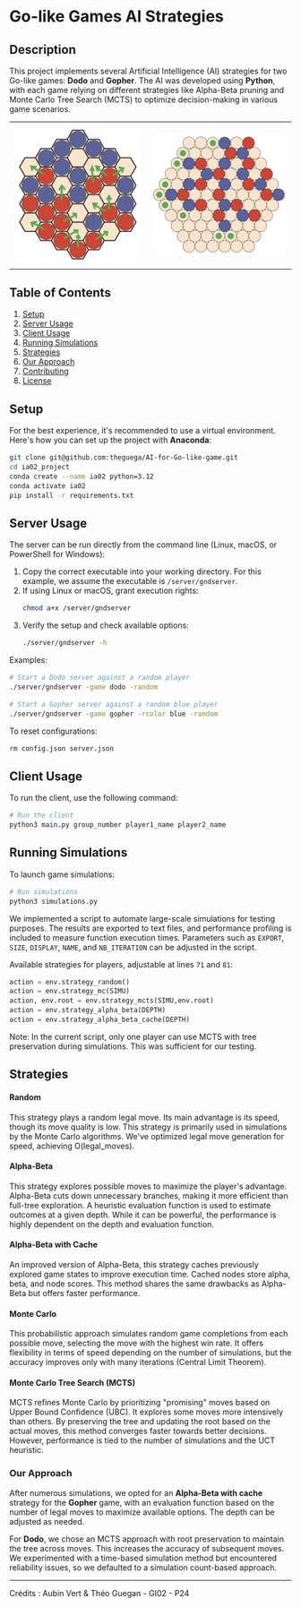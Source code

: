 # **Go-like Games AI Strategies**

## **Description**
This project implements several Artificial Intelligence (AI) strategies for two Go-like games: **Dodo** and **Gopher**. The AI was developed using **Python**, with each game relying on different strategies like Alpha-Beta pruning and Monte Carlo Tree Search (MCTS) to optimize decision-making in various game scenarios.

<div id="image-table">
    <table>
	    <tr>
    	    <td style="padding:10px">
        	    <img src="doc/dodo.jpg" width="100%"/>
      	    </td>
            <td style="padding:10px">
            	<img src="doc/gopher.jpg" width="100%"/>
            </td>
        </tr>
    </table>
</div>

## **Table of Contents**
1. [Setup](#setup)
2. [Server Usage](#server-usage)
3. [Client Usage](#client-usage)
4. [Running Simulations](#running-simulations)
5. [Strategies](#strategies)
6. [Our Approach](#our-approach)
7. [Contributing](#contributing)
8. [License](#license)

## **Setup**
For the best experience, it's recommended to use a virtual environment. Here's how you can set up the project with **Anaconda**:

```bash
git clone git@github.com:theguega/AI-for-Go-like-game.git
cd ia02_project
conda create --name ia02 python=3.12 
conda activate ia02
pip install -r requirements.txt
```

## **Server Usage**
The server can be run directly from the command line (Linux, macOS, or PowerShell for Windows):

1. Copy the correct executable into your working directory. For this example, we assume the executable is `/server/gndserver`.
2. If using Linux or macOS, grant execution rights:
   ```bash
   chmod a+x /server/gndserver
   ```
3. Verify the setup and check available options:
   ```bash
   ./server/gndserver -h
   ```

Examples:
```bash
# Start a Dodo server against a random player
./server/gndserver -game dodo -random
```

```bash
# Start a Gopher server against a random blue player
./server/gndserver -game gopher -rcolor blue -random
```

To reset configurations:
```bash
rm config.json server.json
```

## **Client Usage**
To run the client, use the following command:

```bash
# Run the client
python3 main.py group_number player1_name player2_name
```

## **Running Simulations**
To launch game simulations:

```bash
# Run simulations
python3 simulations.py
```

We implemented a script to automate large-scale simulations for testing purposes. The results are exported to text files, and performance profiling is included to measure function execution times. Parameters such as `EXPORT`, `SIZE`, `DISPLAY`, `NAME`, and `NB_ITERATION` can be adjusted in the script.

Available strategies for players, adjustable at lines `71` and `81`:
```python
action = env.strategy_random()
action = env.strategy_mc(SIMU)
action, env.root = env.strategy_mcts(SIMU,env.root)
action = env.strategy_alpha_beta(DEPTH)
action = env.strategy_alpha_beta_cache(DEPTH)
```
Note: In the current script, only one player can use MCTS with tree preservation during simulations. This was sufficient for our testing.

## **Strategies**

#### **Random**
This strategy plays a random legal move. Its main advantage is its speed, though its move quality is low. This strategy is primarily used in simulations by the Monte Carlo algorithms. We've optimized legal move generation for speed, achieving O(legal_moves).

#### **Alpha-Beta**
This strategy explores possible moves to maximize the player's advantage. Alpha-Beta cuts down unnecessary branches, making it more efficient than full-tree exploration. A heuristic evaluation function is used to estimate outcomes at a given depth. While it can be powerful, the performance is highly dependent on the depth and evaluation function.

#### **Alpha-Beta with Cache**
An improved version of Alpha-Beta, this strategy caches previously explored game states to improve execution time. Cached nodes store alpha, beta, and node scores. This method shares the same drawbacks as Alpha-Beta but offers faster performance.

#### **Monte Carlo**
This probabilistic approach simulates random game completions from each possible move, selecting the move with the highest win rate. It offers flexibility in terms of speed depending on the number of simulations, but the accuracy improves only with many iterations (Central Limit Theorem).

#### **Monte Carlo Tree Search (MCTS)**
MCTS refines Monte Carlo by prioritizing "promising" moves based on Upper Bound Confidence (UBC). It explores some moves more intensively than others. By preserving the tree and updating the root based on the actual moves, this method converges faster towards better decisions. However, performance is tied to the number of simulations and the UCT heuristic.

### **Our Approach**
After numerous simulations, we opted for an **Alpha-Beta with cache** strategy for the **Gopher** game, with an evaluation function based on the number of legal moves to maximize available options. The depth can be adjusted as needed.

For **Dodo**, we chose an MCTS approach with root preservation to maintain the tree across moves. This increases the accuracy of subsequent moves. We experimented with a time-based simulation method but encountered reliability issues, so we defaulted to a simulation count-based approach.

---

Crédits : Aubin Vert & Théo Guegan - GI02 - P24